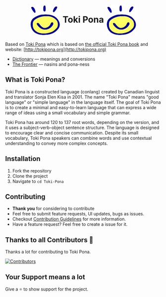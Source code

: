 <h1 align="center"><img src='./sitelen//kulupu/Toki_pona.svg.png' width='100' height='100' align='center' alt='Toki Pona' />
Toki Pona
<img src='./sitelen//kulupu/Toki_pona.svg.png' width='100' height='100' align='center' alt='Toki Pona' />
</h1>

Based on [Toki Pona](https://github.com/stefichjo/toki-pona) which is based on [the official Toki Pona book](http://www.amazon.com/gp/product/0978292308) and website: [http://tokipona.org](http://tokipona.org)

* [Dictionary](nimi-ale.md) — meanings and conversions
* [The Frontier](nasin-ale.md) — nasins and pona-ness

## What is Toki Pona?

Toki Pona is a constructed language (conlang) created by Canadian linguist and translator Sonja Elen Kisa in 2001. The name "Toki Pona" means "good language" or "simple language" in the language itself. The goal of Toki Pona is to create a minimal and easy-to-learn language that can express a wide range of ideas using a small vocabulary and simple grammar.

Toki Pona has around 120 to 137 root words, depending on the version, and it uses a subject-verb-object sentence structure. The language is designed to encourage clear and concise communication. Despite its small vocabulary, Toki Pona speakers can combine words and use contextual understanding to convey more complex concepts.



## Installation

1. Fork the repository
2. Clone the project
3. Navigate to `cd Toki-Pona`

## Contributing

- **Thank you** for considering to contribute
- Feel free to submit feature requests, UI updates, bugs as issues.
- Checkout [Contribution Guidelines](https://github.com/Vaporjawn/Toki-Pona/blob/master/CONTRIBUTING.md) for more information.
- Have a feature request? Feel free to create a issue for it.


## Thanks to all Contributors 💪

Thanks a lot for contributing to Toki Pona.

[![Contributors](https://contrib.rocks/image?repo=Vaporjawn/Toki-Pona)](https://github.com/Vaporjawn/Toki-Pona/graphs/contributors)

## Your Support means a lot

Give a ⭐ to show support for the project.



<!-- jan Tepan en jan ale ale ale -->